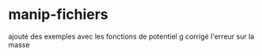 # manip-fichiers
ajouté des exemples avec les fonctions de potentiel g
corrigé l'erreur sur la masse
